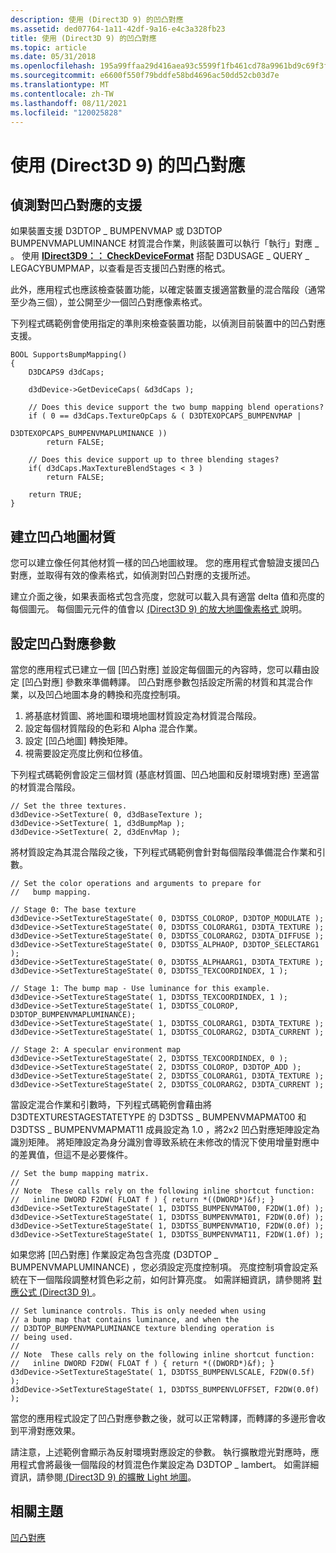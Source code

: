 ```yaml
---
description: 使用 (Direct3D 9) 的凹凸對應
ms.assetid: ded07764-1a11-42df-9a16-e4c3a328fb23
title: 使用 (Direct3D 9) 的凹凸對應
ms.topic: article
ms.date: 05/31/2018
ms.openlocfilehash: 195a99ffaa29d416aea93c5599f1fb461cd78a9961bd9c69f3f02ae3e8fe4719
ms.sourcegitcommit: e6600f550f79bddfe58bd4696ac50dd52cb03d7e
ms.translationtype: MT
ms.contentlocale: zh-TW
ms.lasthandoff: 08/11/2021
ms.locfileid: "120025828"
---
```

# <a name="using-bump-mapping-direct3d-9"></a>使用 (Direct3D 9) 的凹凸對應

## <a name="detecting-support-for-bump-mapping"></a>偵測對凹凸對應的支援

如果裝置支援 D3DTOP \_ BUMPENVMAP 或 D3DTOP BUMPENVMAPLUMINANCE 材質混合作業，則該裝置可以執行「執行」對應 \_ 。 使用 [**IDirect3D9：： CheckDeviceFormat**](/windows/win32/api/d3d9/nf-d3d9-idirect3d9-checkdeviceformat) 搭配 D3DUSAGE \_ QUERY \_ LEGACYBUMPMAP，以查看是否支援凹凸對應的格式。

此外，應用程式也應該檢查裝置功能，以確定裝置支援適當數量的混合階段（通常至少為三個），並公開至少一個凹凸對應像素格式。

下列程式碼範例會使用指定的準則來檢查裝置功能，以偵測目前裝置中的凹凸對應支援。


```
BOOL SupportsBumpMapping()
{
    D3DCAPS9 d3dCaps;

    d3dDevice->GetDeviceCaps( &d3dCaps );

    // Does this device support the two bump mapping blend operations?
    if ( 0 == d3dCaps.TextureOpCaps & ( D3DTEXOPCAPS_BUMPENVMAP |
                                            D3DTEXOPCAPS_BUMPENVMAPLUMINANCE ))
        return FALSE;

    // Does this device support up to three blending stages?
    if( d3dCaps.MaxTextureBlendStages < 3 )
        return FALSE;

    return TRUE;
}
```



## <a name="creating-a-bump-map-texture"></a>建立凹凸地圖材質

您可以建立像任何其他材質一樣的凹凸地圖紋理。 您的應用程式會驗證支援凹凸對應，並取得有效的像素格式，如偵測對凹凸對應的支援所述。

建立介面之後，如果表面格式包含亮度，您就可以載入具有適當 delta 值和亮度的每個圖元。 每個圖元元件的值會以 [ (Direct3D 9) 的放大地圖像素格式 ](bump-map-pixel-formats.md)說明。

## <a name="configuring-bump-mapping-parameters"></a>設定凹凸對應參數

當您的應用程式已建立一個 [凹凸對應] 並設定每個圖元的內容時，您可以藉由設定 [凹凸對應] 參數來準備轉譯。 凹凸對應參數包括設定所需的材質和其混合作業，以及凹凸地圖本身的轉換和亮度控制項。

1.  將基底材質圖、將地圖和環境地圖材質設定為材質混合階段。
2.  設定每個材質階段的色彩和 Alpha 混合作業。
3.  設定 [凹凸地圖] 轉換矩陣。
4.  視需要設定亮度比例和位移值。

下列程式碼範例會設定三個材質 (基底材質圖、凹凸地圖和反射環境對應) 至適當的材質混合階段。


```
// Set the three textures.
d3dDevice->SetTexture( 0, d3dBaseTexture );
d3dDevice->SetTexture( 1, d3dBumpMap );
d3dDevice->SetTexture( 2, d3dEnvMap );
```



將材質設定為其混合階段之後，下列程式碼範例會針對每個階段準備混合作業和引數。


```
// Set the color operations and arguments to prepare for
//   bump mapping.

// Stage 0: The base texture
d3dDevice->SetTextureStageState( 0, D3DTSS_COLOROP, D3DTOP_MODULATE );
d3dDevice->SetTextureStageState( 0, D3DTSS_COLORARG1, D3DTA_TEXTURE );
d3dDevice->SetTextureStageState( 0, D3DTSS_COLORARG2, D3DTA_DIFFUSE );
d3dDevice->SetTextureStageState( 0, D3DTSS_ALPHAOP, D3DTOP_SELECTARG1 );
d3dDevice->SetTextureStageState( 0, D3DTSS_ALPHAARG1, D3DTA_TEXTURE ); 
d3dDevice->SetTextureStageState( 0, D3DTSS_TEXCOORDINDEX, 1 );

// Stage 1: The bump map - Use luminance for this example.
d3dDevice->SetTextureStageState( 1, D3DTSS_TEXCOORDINDEX, 1 );
d3dDevice->SetTextureStageState( 1, D3DTSS_COLOROP, D3DTOP_BUMPENVMAPLUMINANCE);
d3dDevice->SetTextureStageState( 1, D3DTSS_COLORARG1, D3DTA_TEXTURE );
d3dDevice->SetTextureStageState( 1, D3DTSS_COLORARG2, D3DTA_CURRENT );

// Stage 2: A specular environment map
d3dDevice->SetTextureStageState( 2, D3DTSS_TEXCOORDINDEX, 0 );
d3dDevice->SetTextureStageState( 2, D3DTSS_COLOROP, D3DTOP_ADD );
d3dDevice->SetTextureStageState( 2, D3DTSS_COLORARG1, D3DTA_TEXTURE );
d3dDevice->SetTextureStageState( 2, D3DTSS_COLORARG2, D3DTA_CURRENT );
```



當設定混合作業和引數時，下列程式碼範例會藉由將 D3DTEXTURESTAGESTATETYPE 的 D3DTSS \_ BUMPENVMAPMAT00 和 D3DTSS \_ BUMPENVMAPMAT11 成員設定為 1.0 [](./d3dtexturestagestatetype.md) ，將2x2 凹凸對應矩陣設定為識別矩陣。 將矩陣設定為身分識別會導致系統在未修改的情況下使用增量對應中的差異值，但這不是必要條件。


```
// Set the bump mapping matrix.
//
// Note  These calls rely on the following inline shortcut function:
//   inline DWORD F2DW( FLOAT f ) { return *((DWORD*)&f); }
d3dDevice->SetTextureStageState( 1, D3DTSS_BUMPENVMAT00, F2DW(1.0f) );
d3dDevice->SetTextureStageState( 1, D3DTSS_BUMPENVMAT01, F2DW(0.0f) );
d3dDevice->SetTextureStageState( 1, D3DTSS_BUMPENVMAT10, F2DW(0.0f) );
d3dDevice->SetTextureStageState( 1, D3DTSS_BUMPENVMAT11, F2DW(1.0f) );
```



如果您將 [凹凸對應] 作業設定為包含亮度 (D3DTOP \_ BUMPENVMAPLUMINANCE) ，您必須設定亮度控制項。 亮度控制項會設定系統在下一個階段調整材質色彩之前，如何計算亮度。 如需詳細資訊，請參閱將 [對應公式 (Direct3D 9) ](bump-mapping-formulas.md)。


```
// Set luminance controls. This is only needed when using
// a bump map that contains luminance, and when the 
// D3DTOP_BUMPENVMAPLUMINANCE texture blending operation is
// being used.
//
// Note  These calls rely on the following inline shortcut function:
//   inline DWORD F2DW( FLOAT f ) { return *((DWORD*)&f); }
d3dDevice->SetTextureStageState( 1, D3DTSS_BUMPENVLSCALE, F2DW(0.5f) );
d3dDevice->SetTextureStageState( 1, D3DTSS_BUMPENVLOFFSET, F2DW(0.0f) );
```



當您的應用程式設定了凹凸對應參數之後，就可以正常轉譯，而轉譯的多邊形會收到平滑對應效果。

請注意，上述範例會顯示為反射環境對應設定的參數。 執行擴散燈光對應時，應用程式會將最後一個階段的材質混色作業設定為 D3DTOP \_ lambert。 如需詳細資訊，請參閱[ (Direct3D 9) 的擴散 Light 地圖](diffuse-light-maps.md)。

## <a name="related-topics"></a>相關主題

<dl> <dt>

[凹凸對應](bump-mapping.md)
</dt> </dl>

 

 
